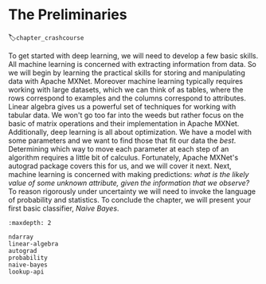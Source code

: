 #  The Preliminaries
:label:`chapter_crashcourse`

To get started with deep learning,
we will need to develop a few basic skills.
All machine learning is concerned
with extracting information from data.
So we will begin by learning the practical skills
for storing and manipulating data with Apache MXNet.
Moreover machine learning typically requires
working with large datasets, which we can think of as tables,
where the rows correspond to examples
and the columns correspond to attributes.
Linear algebra gives us a powerful set of techniques
for working with tabular data.
We won't go too far into the weeds but rather focus on the basic
of matrix operations and their implementation in Apache MXNet.
Additionally, deep learning is all about optimization.
We have a model with some parameters and
we want to find those that fit our data the *best*.
Determining which way to move each parameter at each step of an algorithm
requires a little bit of calculus.
Fortunately, Apache MXNet's autograd package covers this for us,
and we will cover it next.
Next, machine learning is concerned with making predictions:
*what is the likely value of some unknown attribute,
given the information that we observe?*
To reason rigorously under uncertainty
we will need to invoke the language of probability and statistics.
To conclude the chapter, we will present
your first basic classifier, *Naive Bayes*.

```toc
:maxdepth: 2

ndarray
linear-algebra
autograd
probability
naive-bayes
lookup-api
```

